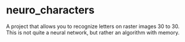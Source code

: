 # neuro_characters

A project that allows you to recognize letters on raster images 30 to 30. This is not quite a neural network, but rather an algorithm with memory.
